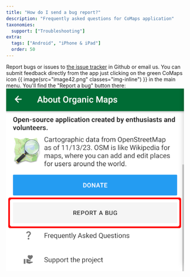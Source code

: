 ```yaml
---
title: "How do I send a bug report?"
description: "Frequently asked questions for CoMaps application"
taxonomies:
  support: ["Troubleshooting"]
extra:
  tags: ["Android", "iPhone & iPad"]
  order: 50
---
```


Report bugs or issues to [the issue tracker](https://codeberg.org/comaps/comaps/issues) in Github or email us. You can submit feedback directly from the app just clicking on the green CoMaps icon {{ image(src="image42.png" classes="img-inline") }} in the main menu. You'll find the "Report a bug" button there:  
![](image5.png)
